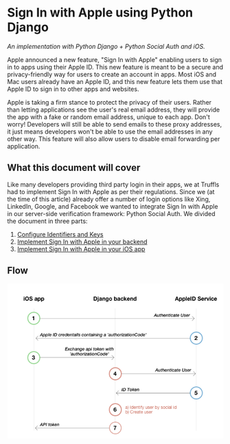 # Sign In with Apple using Python Django
_An implementation with Python Django + Python Social Auth and iOS._

Apple announced a new feature, "Sign In with Apple" enabling users to sign in to apps using their Apple ID. This new feature is meant to be a secure and privacy-friendly way for users to create an account in apps. Most iOS and Mac users already have an Apple ID, and this new feature lets them use that Apple ID to sign in to other apps and websites.

Apple is taking a firm stance to protect the privacy of their users. Rather than letting applications see the user's real email address, they will provide the app with a fake or random email address, unique to each app. Don't worry! Developers will still be able to send emails to these proxy addresses, it just means developers won't be able to use the email addresses in any other way. This feature will also allow users to disable email forwarding per application.

## What this document will cover

Like many developers providing third party login in their apps, we at Truffls had to implement Sign In with Apple as per their regulations. Since we (at the time of this article) already offer a number of login options like Xing, LinkedIn, Google, and Facebook we wanted to integrate Sign In with Apple in our server-side verification framework: Python Social Auth. We divided the document in three parts:

1. [Configure Identifiers and Keys](identifiers-and-keys.md)
2. [Implement Sign In with Apple in your backend](backend.md)
3. [Implement Sign In with Apple in your iOS app](iOS.md)

## Flow

<img src="resources/flow-diagram.png">
